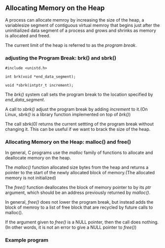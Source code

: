 ## Allocating Memory on the Heap

A process can allocate memroy by increasing the size of the heap, a variablesize segment of contiguous virtual memroy that begins just after the uninitialized data segment of a process and grows and shrinks as memory is allocated and freed.

The current limit of the heap is referred to as the *program break*.

### adjusting the Program Break: brk() and sbrk()

```
#include <unistd.h>

int brk(void *end_data_segment);

void *sbrk(intptr_t increment);
```

The *brk()* system call sets the program break to the location specified by *end_data_segment*.

A call to *sbrk()* adjust the program break by adding *increment* to it.(On Linux, *sbrk()* is a library function implemented on top of *brk()*)

The call *sbrk(0)* returns the current settting of the program break without changing it. This can be useful if we want to brack the size of the heap.

### Allocating Memory on the Heap: malloc() and free()

In general, C programs use the *malloc* family of functions to allocate and deallocate memory on the heap.

The *malloc()* function allocated size bytes from the heap and returns a pointer to the start of the newly allocated block of memory.(The allocated memory is not initialized)

The *free()* function deallocates the block of memory pointer to by its *ptr* argument, which should be an address previously returned by *malloc()*.

In general, *free()* does not lower the program break, but instead adds the block of memroy to a list of free block that are recycled by future calls to malloc().

If the argument given to *free()* is a NULL pointer, then the call does nothing.(In other words, it is not an error to give a NULL pointer to *free()*)

### Example program













